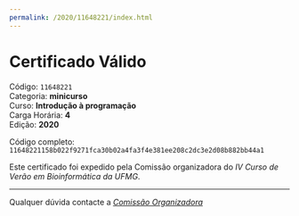 ```yaml
---
permalink: /2020/11648221/index.html
---
```


# Certificado Válido

Código: `11648221`<br>
Categoria: **minicurso**<br>
Curso: **Introdução à programação**<br>
Carga Horária: **4**<br>
Edição: **2020**<br>


Código completo: `11648221158b022f9271fca30b02a4fa3f4e381ee208c2dc3e2d08b882bb44a1`


Este certificado foi expedido pela Comissão organizadora do *IV Curso de Verão em Bioinformática da UFMG*.

----

Qualquer dúvida contacte a [_Comissão Organizadora_](<mailto:cursobioinfoufmg@gmail.com$subject=[Certificados]>)

